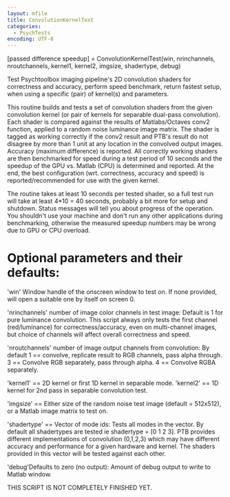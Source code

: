 ```yaml
---
layout: mfile
title: ConvolutionKernelTest
categories:
  - PsychTests
encoding: UTF-8
---
```


[passed difference speedup] = ConvolutionKernelTest(win, nrinchannels, nroutchannels, kernel1, kernel2, imgsize, shadertype, debug)

Test Psychtoolbox imaging pipeline's 2D convolution shaders for
correctness and accuracy, perform speed benchmark, return fastest setup,
when using a specific (pair) of kernel(s) and parameters.

This routine builds and tests a set of convolution shaders from the given
convolution kernel (or pair of kernels for separable dual-pass
convolution). Each shader is compared against the results of
Matlabs/Octaves conv2 function, applied to a random noise luminance image
matrix. The shader is tagged as working correctly if the conv2 result and
PTB's result do not disagree by more than 1 unit at any location in the
convolved output images. Accuracy (maximum difference) is reported. All
correctly working shaders are then benchmarked for speed during a test
period of 10 seconds and the speedup of the GPU vs. Matlab (CPU) is
determined and reported. At the end, the best configuration (wrt.
correctness, accuracy and speed) is reported/recommended for use with the
given kernel.

The routine takes at least 10 seconds per tested shader, so a full test
run will take at least 4\*10 = 40 seconds, probably a bit more for setup
and shutdown. Status messages will tell you about progress of the
operation. You shouldn't use your machine and don't run any other
applications during benchmarking, otherwise the measured speedup numbers
may be wrong due to GPU or CPU overload.

# Optional parameters and their defaults:

'win' Window handle of the onscreen window to test on. If none provided,
will open a suitable one by itself on screen 0.

'nrinchannels' number of image color channels in test image: Default is 1
for pure luminance convolution. This script always only tests the first
channel (red/luminance) for correctness/accuracy, even on multi-channel
images, but choice of channels will affect overall correctness and speed.

'nroutchannels' number of image output channels from convolution: By
default 1 == convolve, replicate result to RGB channels, pass alpha
through. 3 == Convolve RGB separately, pass through alpha. 4 == Convolve
RGBA separately.

'kernel1' == 2D kernel or first 1D kernel in separable mode.
'kernel2' == 1D kernel for 2nd pass in separable convolution test.

'imgsize' == Either size of the random noise test image (default =
512x512), or a Matlab image matrix to test on.

'shadertype' == Vector of mode ids: Tests all modes in the vector. By
default all shadertypes are tested ie shadertype = [0 1 2 3]. PTB
provides different implementations of convolution (0,1,2,3) which may
have different accuracy and performance for a given hardware and kernel.
The shaders provided in this vector will be tested against each other.

'debug'Defaults to zero (no output): Amount of debug output to write to
Matlab window.

THIS SCRIPT IS NOT COMPLETELY FINISHED YET.